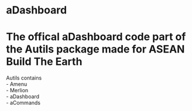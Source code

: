 # aDashboard
<!---
By IOnly Cookie and StoneMc
Mainly IOnly and Cookies work 
Stone Just manages repos and the todo list and build on the code time to time
-->
<h1>The offical aDashboard code part of the Autils package made for ASEAN Build The Earth</h1>
Autils contains 
<br>
  - Amenu
  <br>
  - Merlion
  <br>
  - aDashboard
  <br>
  - aCommands









